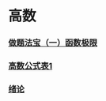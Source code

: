 # 高数
### [做题法宝（一）函数极限](/mds/高等数学/做题法宝（一）函数极限.md)
### [高数公式表1](/mds/高等数学/高数公式表1.md)
### [绪论](/mds/理论力学/绪论.md)